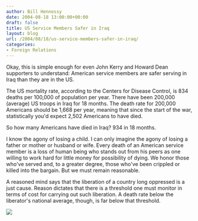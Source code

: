```yaml
---
author: Bill Hennessy
date: 2004-08-18 13:00:00+00:00
draft: false
title: US Service Members Safer in Iraq
layout: blog
url: /2004/08/18/us-service-members-safer-in-iraq/
categories:
- Foreign Relations
---
```


Okay, this is simple enough for even John Kerry and Howard Dean supporters to understand:  American service members are safer serving in Iraq than they are in the US.  
  
The US mortality rate, according to the Centers for Disease Control, is 834 deaths per 100,000 of population per year.  There have  been 200,000 (average) US troops in Iraq for 18 months.  The death rate for 200,000 Americans should be 1,668 per year, meaning that since the start of the war, statistically you'd expect 2,502 Americans to have died.    
  
So how many Americans have died in Iraq?  934 in 18 months.   
  
I know the agony of losing a child.  I can only imagine the agony of losing a father or mother or husband or wife.  Every death of an American service member is a loss of human being who stands out from his peers as one willing to work hard for little money for possibility of dying.  We honor those who've served and, to a greater degree, those who've been crippled or killed into the bargain.  But we must remain reasonable.  
  
A reasoned mind says that the liberation of a country long oppressed is a just cause.  Reason dictates that there is a threshold one must monitor in terms of cost for carrying out such liberation.  A death rate below the liberator's national average, though, is far below that threshold.  
  
![](https://blog.billhennessy.com/aggbug.aspx?PostID=640)

